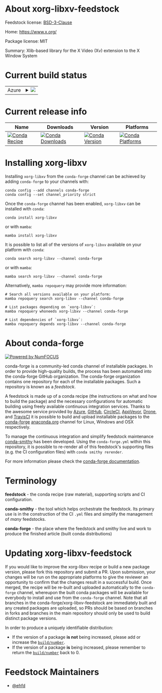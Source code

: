 About xorg-libxv-feedstock
==========================

Feedstock license: [BSD-3-Clause](https://github.com/conda-forge/xorg-libxv-feedstock/blob/main/LICENSE.txt)

Home: https://www.x.org/

Package license: MIT

Summary: Xlib-based library for the X Video (Xv) extension to the X Window System

Current build status
====================


<table>
    
  <tr>
    <td>Azure</td>
    <td>
      <details>
        <summary>
          <a href="https://dev.azure.com/conda-forge/feedstock-builds/_build/latest?definitionId=23359&branchName=main">
            <img src="https://dev.azure.com/conda-forge/feedstock-builds/_apis/build/status/xorg-libxv-feedstock?branchName=main">
          </a>
        </summary>
        <table>
          <thead><tr><th>Variant</th><th>Status</th></tr></thead>
          <tbody><tr>
              <td>linux_64</td>
              <td>
                <a href="https://dev.azure.com/conda-forge/feedstock-builds/_build/latest?definitionId=23359&branchName=main">
                  <img src="https://dev.azure.com/conda-forge/feedstock-builds/_apis/build/status/xorg-libxv-feedstock?branchName=main&jobName=linux&configuration=linux%20linux_64_" alt="variant">
                </a>
              </td>
            </tr><tr>
              <td>linux_aarch64</td>
              <td>
                <a href="https://dev.azure.com/conda-forge/feedstock-builds/_build/latest?definitionId=23359&branchName=main">
                  <img src="https://dev.azure.com/conda-forge/feedstock-builds/_apis/build/status/xorg-libxv-feedstock?branchName=main&jobName=linux&configuration=linux%20linux_aarch64_" alt="variant">
                </a>
              </td>
            </tr><tr>
              <td>linux_ppc64le</td>
              <td>
                <a href="https://dev.azure.com/conda-forge/feedstock-builds/_build/latest?definitionId=23359&branchName=main">
                  <img src="https://dev.azure.com/conda-forge/feedstock-builds/_apis/build/status/xorg-libxv-feedstock?branchName=main&jobName=linux&configuration=linux%20linux_ppc64le_" alt="variant">
                </a>
              </td>
            </tr><tr>
              <td>osx_64</td>
              <td>
                <a href="https://dev.azure.com/conda-forge/feedstock-builds/_build/latest?definitionId=23359&branchName=main">
                  <img src="https://dev.azure.com/conda-forge/feedstock-builds/_apis/build/status/xorg-libxv-feedstock?branchName=main&jobName=osx&configuration=osx%20osx_64_" alt="variant">
                </a>
              </td>
            </tr><tr>
              <td>osx_arm64</td>
              <td>
                <a href="https://dev.azure.com/conda-forge/feedstock-builds/_build/latest?definitionId=23359&branchName=main">
                  <img src="https://dev.azure.com/conda-forge/feedstock-builds/_apis/build/status/xorg-libxv-feedstock?branchName=main&jobName=osx&configuration=osx%20osx_arm64_" alt="variant">
                </a>
              </td>
            </tr><tr>
              <td>win_64</td>
              <td>
                <a href="https://dev.azure.com/conda-forge/feedstock-builds/_build/latest?definitionId=23359&branchName=main">
                  <img src="https://dev.azure.com/conda-forge/feedstock-builds/_apis/build/status/xorg-libxv-feedstock?branchName=main&jobName=win&configuration=win%20win_64_" alt="variant">
                </a>
              </td>
            </tr>
          </tbody>
        </table>
      </details>
    </td>
  </tr>
</table>

Current release info
====================

| Name | Downloads | Version | Platforms |
| --- | --- | --- | --- |
| [![Conda Recipe](https://img.shields.io/badge/recipe-xorg--libxv-green.svg)](https://anaconda.org/conda-forge/xorg-libxv) | [![Conda Downloads](https://img.shields.io/conda/dn/conda-forge/xorg-libxv.svg)](https://anaconda.org/conda-forge/xorg-libxv) | [![Conda Version](https://img.shields.io/conda/vn/conda-forge/xorg-libxv.svg)](https://anaconda.org/conda-forge/xorg-libxv) | [![Conda Platforms](https://img.shields.io/conda/pn/conda-forge/xorg-libxv.svg)](https://anaconda.org/conda-forge/xorg-libxv) |

Installing xorg-libxv
=====================

Installing `xorg-libxv` from the `conda-forge` channel can be achieved by adding `conda-forge` to your channels with:

```
conda config --add channels conda-forge
conda config --set channel_priority strict
```

Once the `conda-forge` channel has been enabled, `xorg-libxv` can be installed with `conda`:

```
conda install xorg-libxv
```

or with `mamba`:

```
mamba install xorg-libxv
```

It is possible to list all of the versions of `xorg-libxv` available on your platform with `conda`:

```
conda search xorg-libxv --channel conda-forge
```

or with `mamba`:

```
mamba search xorg-libxv --channel conda-forge
```

Alternatively, `mamba repoquery` may provide more information:

```
# Search all versions available on your platform:
mamba repoquery search xorg-libxv --channel conda-forge

# List packages depending on `xorg-libxv`:
mamba repoquery whoneeds xorg-libxv --channel conda-forge

# List dependencies of `xorg-libxv`:
mamba repoquery depends xorg-libxv --channel conda-forge
```


About conda-forge
=================

[![Powered by
NumFOCUS](https://img.shields.io/badge/powered%20by-NumFOCUS-orange.svg?style=flat&colorA=E1523D&colorB=007D8A)](https://numfocus.org)

conda-forge is a community-led conda channel of installable packages.
In order to provide high-quality builds, the process has been automated into the
conda-forge GitHub organization. The conda-forge organization contains one repository
for each of the installable packages. Such a repository is known as a *feedstock*.

A feedstock is made up of a conda recipe (the instructions on what and how to build
the package) and the necessary configurations for automatic building using freely
available continuous integration services. Thanks to the awesome service provided by
[Azure](https://azure.microsoft.com/en-us/services/devops/), [GitHub](https://github.com/),
[CircleCI](https://circleci.com/), [AppVeyor](https://www.appveyor.com/),
[Drone](https://cloud.drone.io/welcome), and [TravisCI](https://travis-ci.com/)
it is possible to build and upload installable packages to the
[conda-forge](https://anaconda.org/conda-forge) [anaconda.org](https://anaconda.org/)
channel for Linux, Windows and OSX respectively.

To manage the continuous integration and simplify feedstock maintenance
[conda-smithy](https://github.com/conda-forge/conda-smithy) has been developed.
Using the ``conda-forge.yml`` within this repository, it is possible to re-render all of
this feedstock's supporting files (e.g. the CI configuration files) with ``conda smithy rerender``.

For more information please check the [conda-forge documentation](https://conda-forge.org/docs/).

Terminology
===========

**feedstock** - the conda recipe (raw material), supporting scripts and CI configuration.

**conda-smithy** - the tool which helps orchestrate the feedstock.
                   Its primary use is in the construction of the CI ``.yml`` files
                   and simplify the management of *many* feedstocks.

**conda-forge** - the place where the feedstock and smithy live and work to
                  produce the finished article (built conda distributions)


Updating xorg-libxv-feedstock
=============================

If you would like to improve the xorg-libxv recipe or build a new
package version, please fork this repository and submit a PR. Upon submission,
your changes will be run on the appropriate platforms to give the reviewer an
opportunity to confirm that the changes result in a successful build. Once
merged, the recipe will be re-built and uploaded automatically to the
`conda-forge` channel, whereupon the built conda packages will be available for
everybody to install and use from the `conda-forge` channel.
Note that all branches in the conda-forge/xorg-libxv-feedstock are
immediately built and any created packages are uploaded, so PRs should be based
on branches in forks and branches in the main repository should only be used to
build distinct package versions.

In order to produce a uniquely identifiable distribution:
 * If the version of a package **is not** being increased, please add or increase
   the [``build/number``](https://docs.conda.io/projects/conda-build/en/latest/resources/define-metadata.html#build-number-and-string).
 * If the version of a package **is** being increased, please remember to return
   the [``build/number``](https://docs.conda.io/projects/conda-build/en/latest/resources/define-metadata.html#build-number-and-string)
   back to 0.

Feedstock Maintainers
=====================

* [@ehfd](https://github.com/ehfd/)

